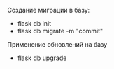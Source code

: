 Создание миграции в базу:

- flask db init
- flask db migrate -m "commit"

Применение обновлений на базу

- flask db upgrade